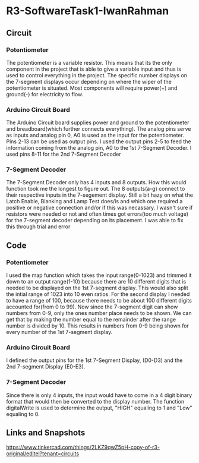 # R3-SoftwareTask1-IwanRahman

## Circuit

### Potentiometer
The potentiometer is a variable resistor. This means that its the only component in the project that is able to give a variable input and thus is used to control everything in the project. The specific number displays on the 7-segment displays occur depending on where the wiper of the potentiometer is situated. Most components will require power(+) and ground(-) for electricity to flow. 

### Arduino Circuit Board
The Arduino Circuit board supplies power and ground to the potentiometer and breadboard(which further connects everything). The analog pins serve as inputs and analog pin 0, A0 is used as the input for the potentiometer. Pins 2-13 can be used as output pins. I used the output pins 2-5 to feed the information coming from the analog pin, A0 to the 1st 7-Segment Decoder. I used pins 8-11 for the 2nd 7-Segment Decoder 

### 7-Segment Decoder
The 7-Segment Decoder only has 4 inputs and 8 outputs. How this would function took me the longest to figure out. The 8 outputs(a-g) connect to their respective inputs in the 7-segement display. Still a bit hazy on what the Latch Enable, Blanking and Lamp Test does/is and which one required a positive or negative connection and/or if this was necassary. I wasn't sure if resistors were needed or not and often times got errors(too much voltage) for the 7-segment decoder depending on its placement. I was able to fix this through trial and error

## Code

### Potentiometer
I used the map function which takes the input range(0-1023) and trimmed it down to an output range(1-10) because there are 10 different digits that is needed to be displayed on the 1st 7-segment display. This would also split the intial range of 1023 into 10 even ratios. For the second display I needed to have a range of 100, because there needs to be about 100 different digits accounted for(from 0 to 99). Now since the 7-segment digit can show numbers from 0-9, only the ones number place needs to be shown. We can get that by making the number equal to the remainder after the range number is divided by 10. This results in numbers from 0-9 being shown for every number of the 1st 7-segment display.

### Arduino Circuit Board
I defined the output pins for the 1st 7-Segment Display, (D0-D3) and the 2nd 7-segment Display (E0-E3).

### 7-Segment Decoder
Since there is only 4 inputs, the input would have to come in a 4 digit binary format that would then be converted to the display number. The function digitalWrite is used to determine the output, "HIGH" equaling to 1 and "Low" equaling to 0.   

## Links and Snapshots
https://www.tinkercad.com/things/2LKZ9qwZ5pH-copy-of-r3-original/editel?tenant=circuits

